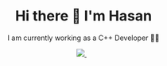 <h1 align='center'>
  Hi there 👋 I'm Hasan
</h1>

<p align='center'>
  I am currently working as a C++ Developer 👨‍💻
</p>

<p align='center'>

<a href="https://bit.ly/HasanSheikh">
<img src="https://img.shields.io/badge/linkedin-%230077B5.svg?&style=for-the-badge&logo=linkedin&logoColor=white" />
  </a>&nbsp;&nbsp;

  </p>
